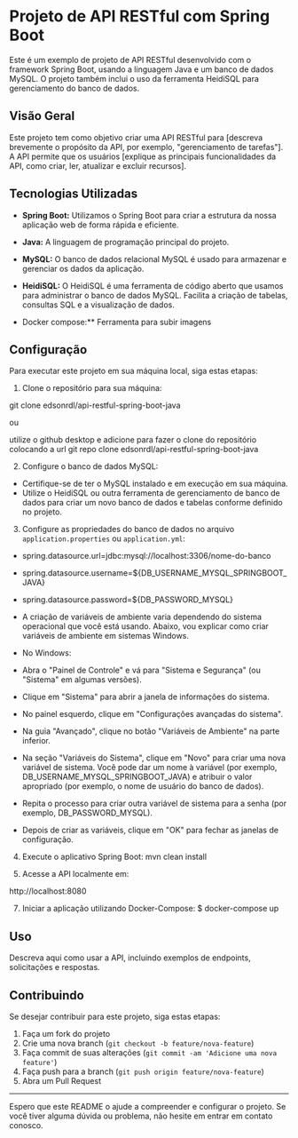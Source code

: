 # Projeto de API RESTful com Spring Boot

Este é um exemplo de projeto de API RESTful desenvolvido com o framework Spring Boot, usando a linguagem Java e um banco de dados MySQL. O projeto também inclui o uso da ferramenta HeidiSQL para gerenciamento do banco de dados.

## Visão Geral

Este projeto tem como objetivo criar uma API RESTful para [descreva brevemente o propósito da API, por exemplo, "gerenciamento de tarefas"]. A API permite que os usuários [explique as principais funcionalidades da API, como criar, ler, atualizar e excluir recursos].

## Tecnologias Utilizadas

- **Spring Boot:** Utilizamos o Spring Boot para criar a estrutura da nossa aplicação web de forma rápida e eficiente.

- **Java:** A linguagem de programação principal do projeto.

- **MySQL:** O banco de dados relacional MySQL é usado para armazenar e gerenciar os dados da aplicação.

- **HeidiSQL:** O HeidiSQL é uma ferramenta de código aberto que usamos para administrar o banco de dados MySQL. Facilita a criação de tabelas, consultas SQL e a visualização de dados.
- Docker compose:** Ferramenta para subir imagens 

## Configuração

Para executar este projeto em sua máquina local, siga estas etapas:

1. Clone o repositório para sua máquina:

git clone  edsonrdl/api-restful-spring-boot-java

ou

utilize o github desktop e adicione para fazer o clone do repositório colocando a url
git repo clone edsonrdl/api-restful-spring-boot-java

2. Configure o banco de dados MySQL:

- Certifique-se de ter o MySQL instalado e em execução em sua máquina.
- Utilize o HeidiSQL ou outra ferramenta de gerenciamento de banco de dados para criar um novo banco de dados e tabelas conforme definido no projeto.

3. Configure as propriedades do banco de dados no arquivo `application.properties` ou `application.yml`:

- spring.datasource.url=jdbc:mysql://localhost:3306/nome-do-banco
  
- spring.datasource.username=${DB_USERNAME_MYSQL_SPRINGBOOT_JAVA}
  
- spring.datasource.password=${DB_PASSWORD_MYSQL}

- A criação de variáveis de ambiente varia dependendo do sistema operacional que você está usando. Abaixo, vou explicar como criar variáveis de ambiente em sistemas Windows.
  
- No Windows:
  
- Abra o "Painel de Controle" e vá para "Sistema e Segurança" (ou "Sistema" em algumas versões).
  
- Clique em "Sistema" para abrir a janela de informações do sistema.
  
- No painel esquerdo, clique em "Configurações avançadas do sistema".
  
- Na guia "Avançado", clique no botão "Variáveis de Ambiente" na parte inferior.
  
- Na seção "Variáveis do Sistema", clique em "Novo" para criar uma nova variável de sistema. Você pode dar um nome à variável (por exemplo, DB_USERNAME_MYSQL_SPRINGBOOT_JAVA) e atribuir o valor apropriado (por exemplo, o nome de usuário do banco de dados).
  
- Repita o processo para criar outra variável de sistema para a senha (por exemplo, DB_PASSWORD_MYSQL).
  
- Depois de criar as variáveis, clique em "OK" para fechar as janelas de configuração.




4. Execute o aplicativo Spring Boot:
 mvn clean install




6. Acesse a API localmente em:

http://localhost:8080

7. Iniciar a aplicação utilizando Docker-Compose:
$ docker-compose up

## Uso

Descreva aqui como usar a API, incluindo exemplos de endpoints, solicitações e respostas.

## Contribuindo

Se desejar contribuir para este projeto, siga estas etapas:

1. Faça um fork do projeto
2. Crie uma nova branch (`git checkout -b feature/nova-feature`)
3. Faça commit de suas alterações (`git commit -am 'Adicione uma nova feature'`)
4. Faça push para a branch (`git push origin feature/nova-feature`)
5. Abra um Pull Request


---

Espero que este README o ajude a compreender e configurar o projeto. Se você tiver alguma dúvida  ou problema, não hesite em entrar em contato conosco.
